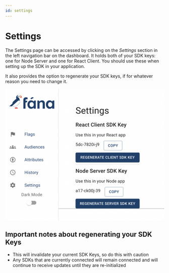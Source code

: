 ```yaml
---
id: settings
---
```


# Settings

The Settings page can be accessed by clicking on the _Settings_ section in the left navigation bar on the dashboard. It holds both of your SDK keys: one for Node Server and one for React Client. You should use these when setting up the SDK in your application.

It also provides the option to regenerate your SDK keys, if for whatever reason you need to change it.

![img alt](/img/settings.png)

## Important notes about regenerating your SDK Keys

- This will invalidate your current SDK Keys, so do this with caution
- Any SDKs that are currently connected will remain connected and will continue to receive updates until they are re-initialized
